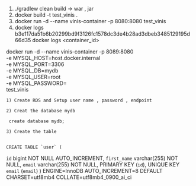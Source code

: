 1. ./gradlew clean build -> war , jar 
2. docker build -t test_vinis .
3. docker run -d --name vinis-container -p 8080:8080 test_vinis
4. docker logs b3e117da51b6b20299bd9f3126fc1578dc3de4b28ad3dbeb3485129195d66d35
   docker logs <container_id>




docker run -d --name vinis-container -p 8089:8080 \
-e MYSQL_HOST=host.docker.internal \
-e MYSQL_PORT=3306 \
-e MYSQL_DB=mydb \
-e MYSQL_USER=root \
-e MYSQL_PASSWORD= \
test_vinis



	1) Create RDS and Setup user name , password , endpoint

	2) Creat the database mydb

	 create database mydb;

	3) Create the table 


	CREATE TABLE `user` (
  `id` bigint NOT NULL AUTO_INCREMENT,
  `first_name` varchar(255) NOT NULL,
  `email` varchar(255) NOT NULL,
  PRIMARY KEY (`id`),
  UNIQUE KEY `email` (`email`)
) ENGINE=InnoDB AUTO_INCREMENT=8 DEFAULT CHARSET=utf8mb4 COLLATE=utf8mb4_0900_ai_ci
